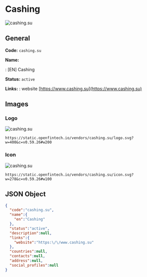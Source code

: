 
# Cashing 
![cashing.su](https://static.openfintech.io/vendors/cashing.su/logo.svg?w=400&c=v0.59.26#w200)  

## General 
 
**Code:** `cashing.su` 
 
**Name:** 
 
:	[EN] Cashing 
 
**Status:** `active` 
 
**Links:** 
: website [https://www.cashing.su](https://www.cashing.su) 
 

## Images 

### Logo 
 
![cashing.su](https://static.openfintech.io/vendors/cashing.su/logo.svg?w=400&c=v0.59.26#w200)  

```
https://static.openfintech.io/vendors/cashing.su/logo.svg?w=400&c=v0.59.26#w200
```  

### Icon 
 
![cashing.su](https://static.openfintech.io/vendors/cashing.su/icon.svg?w=278&c=v0.59.26#w100)  

```
https://static.openfintech.io/vendors/cashing.su/icon.svg?w=278&c=v0.59.26#w100
```  

## JSON Object 

```json
{
  "code":"cashing.su",
  "name":{
    "en":"Cashing"
  },
  "status":"active",
  "description":null,
  "links":{
    "website":"https:\/\/www.cashing.su"
  },
  "countries":null,
  "contacts":null,
  "address":null,
  "social_profiles":null
}
```  
